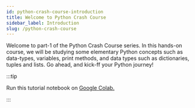 ```yaml
---
id: python-crash-course-introduction
title: Welcome to Python Crash Course
sidebar_label: Introduction
slug: /python-crash-course
---
```


Welcome to part-1 of the Python Crash Course series. In this hands-on course, we will be studying some elementary Python concepts such as data-types, variables, print methods, and data types such as dictionaries, tuples and lists. Go ahead, and kick-ff your Python journey!

:::tip

Run this tutorial notebook on <a href='https://colab.research.google.com/drive/1HFKvs-gB7P7dwuV_Iz2mOB2pOsW2SCIG?usp=sharing'>Google Colab.</a>

:::
